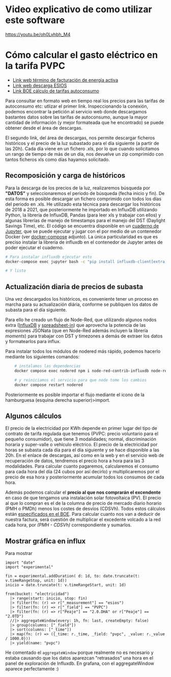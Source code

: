 # Video explicativo de como utilizar este software

https://youtu.be/oh0Lvhbh_M4

# Cómo calcular el gasto eléctrico en la tarifa PVPC

* [Link web término de facturación de energía activa](https://www.esios.ree.es/es/pvpc)
* [Link web descarga ESIOS](https://www.esios.ree.es/es/descargas?date_type=publicacion&start_date=01-06-2021&end_date=01-06-2021)
* [Link BOE cálculo de tarifas autoconsumo](https://www.boe.es/buscar/act.php?id=BOE-A-2014-3376)

Para consultar en formato web en tiempo real los precios para las tarifas de autoconsumo etc: utlizar el primer link. Inspeccionando la conexión, podemos encontrar la petición al servicio web donde descargamos bastantes datos sobre las tarifas de autoconsumo, aunque la mayor cantidad de información (y mejor formateada que he encontrado) se puede obtener desde el área de descargas.

El segundo link, del área de descargas, nos permite descargar ficheros históricos y el precio de la luz subastado para el día siguiente (a partir de las 20h). Cada día viene en un fichero .xls, por lo que cuando solicitamos un rango de tiempo de más de un día, nos devuelve un zip comprimido con tantos ficheros xls como días hayamos solicitado.

## Recomposición y carga de históricos

Para la descarga de los precios de la luz, realizaremos búsqueda por **"DATOS"** y seleccionaremos el periodo de búsqueda (fecha inicio y fin). De esta forma es posible descargar un fichero comprimido con todos los días del periodo en .xls. He utilizado esta técnica para descargar los históricos de 2018 a 2021, que posteriormente he importado en InfluxDB utilizando Python, la librería de InfluxDB, Pandas (para leer xls y trabajar con ellos) y algunas librerías de manejo de timestamps para el manejo del DST (Daylight Savings Time), etc. El código se encuentra disponible en un [cuaderno de Jupyter](./work/Untitled.ipynb), que se puede ejecutar y jugar con el por medio de un contenedor Docker (ver [docker-compose](./docker-compose.yml) adjunto). La única particularidad es que es preciso instalar la librería de influxdb en el contenedor de Jupyter antes de poder ejecutar el cuaderno.

```bash
# Para instalar influxdb ejecutar esto
docker-compose exec jupyter bash -c "pip install influxdb-client[extra]"

# Y listo
```

## Actualización diaria de precios de subasta

Una vez descargados los históricos, es conveniente tener un proceso en marcha para su actualización diária, conforme se publiquen los datos de subasta para el día siguiente.

Para ello he creado un flujo de Node-Red, que utilizando algunos nodos extra ([InfluxDB](https://flows.nodered.org/node/node-red-contrib-influxdb) y [spreadsheet-in](https://flows.nodered.org/node/node-red-contrib-spreadsheet-in)) que aprovecha la potencia de las expresiones JSONata (que en Node-Red además incluyen la librería *moments*) para trabajar con DST y timezones a demás de extraer los datos y formatearlos para influx.

Para instalar todos los módulos de nodered más rápido, podemos hacerlo mediante los siguientes comandos:

```bash
    # instalamos las dependencias
    docker compose exec nodered npm i node-red-contrib-influxdb node-red-contrib-moment node-red-contrib-spreadsheet-in

    # y reiniciamos el servicio para que node tome los cambios
    docker compose restart nodered
```

Posteriormente es posible importar el flujo mediante el icono de la hamburguesa (esquina derecha superior)>import.

## Algunos cálculos

El precio de la electricidad por KWh depende en primer lugar del tipo de contrato de tarifa regulada que tenemos (PVPC: precio voluntario para el pequeño consumidor), que tiene 3 modalidades; normal, discriminación horaria y super-valle o vehículo eléctrico. El precio de la electricidad por horas se subasta cada día para el día siguiente y se hace disponible a las 20h. En el enlace de descargas, así como en la web y en el servicio web de recuperación de datos, tendremos el precio hora a hora para las 3 modalidades. Para calcular cuanto pagaremos, calcularemos el consumo para cada hora del día (24 cubos por así decirlo) y multiplicaremos por el precio de esa hora y posteriormente acumular todos los consumos de cada hora.

Además podemos calcular el **precio al que nos comprarán el excendente** en caso de que tengamos una instalación solar fotovoltaica (PV). El precio al que lo compran es el de la columna de precio de mercado diario horario (PMH o PMDh) menos los costes de desvíos (CDSVh). Todos estos cálculos están [especificados en el BOE](https://www.boe.es/buscar/act.php?id=BOE-A-2014-3376). Para calcular cuanto nos van a deducir de nuestra factura, será cuestión de multiplicar el excedente volcado a la red cada hora, por *(PMH - CDSVh)* correspondiente y sumarlos.

## Mostrar gráfica en influx

Para mostrar 

```flux
import "date"
import "experimental"

fin = experimental.addDuration( d: 1d, to: date.truncate(t: v.timeRangeStop, unit: 1d))
inicio = date.truncate(t: v.timeRangeStart, unit: 1d)

from(bucket: "electricidad")
  |> range(start: inicio, stop: fin)
  |> filter(fn: (r) => r["_measurement"] == "esios")
  |> filter(fn: (r) => r["_field"] == "PVPC")
  |> filter(fn: (r) => r["Peaje"] == "2.0.DHA" or r["Peaje"] == "2.0TD")
  //|> aggregateWindow(every: 1h, fn: last, createEmpty: false)
  |> group(columns: ["_field"])
  |> sort(columns: ["_time"])
  |> map(fn: (r) => ({_time: r._time, _field: "pvpc", _value: r._value / 1000.0}))
  |> yield(name: "pvpc")
```

He comentado el `aggregateWindow` porque realmente no es necesario y estaba causando que los datos aparezcan "retrasados" una hora en el panel de exploración de Influxdb. En grafana, con el aggregateWindow aparece perfectamente :)